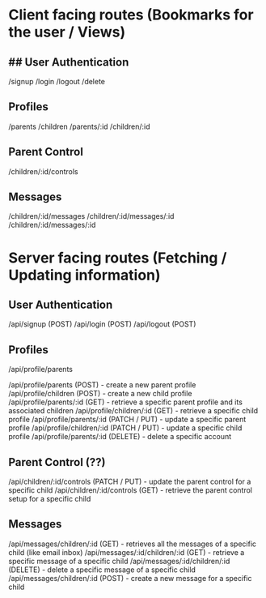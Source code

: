 # Client facing routes (Bookmarks for the user / Views)

## ## User Authentication
/signup
/login
/logout
/delete

## Profiles
/parents
/children
/parents/:id
/children/:id

## Parent Control
/children/:id/controls

## Messages
/children/:id/messages
/children/:id/messages/:id
/children/:id/messages/:id


# Server facing routes (Fetching / Updating information)

## User Authentication
/api/signup (POST)
/api/login (POST)
/api/logout (POST)


## Profiles
/api/profile/parents

/api/profile/parents (POST) - create a new parent profile
/api/profile/children (POST) - create a new child profile
/api/profile/parents/:id (GET) - retrieve a specific parent profile and its associated children
/api/profile/children/:id (GET) - retrieve a specific child profile
/api/profile/parents/:id (PATCH / PUT) - update a specific parent profile
/api/profile/children/:id (PATCH / PUT) - update a specific child profile
/api/profile/parents/:id (DELETE) - delete a specific account


## Parent Control (??)
/api/children/:id/controls (PATCH / PUT) - update the parent control for a specific child
/api/children/:id/controls (GET) - retrieve the parent control setup for a specific child


## Messages
/api/messages/children/:id (GET) - retrieves all the messages of a specific child (like email inbox)
/api/messages/:id/children/:id (GET) - retrieve a specific message of a specific child
/api/messages/:id/children/:id (DELETE) - delete a specific message of a specific child
/api/messages/children/:id (POST) - create a new message for a specific child


